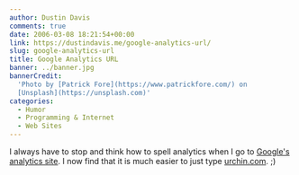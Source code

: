 ```yaml
---
author: Dustin Davis
comments: true
date: 2006-03-08 18:21:54+00:00
link: https://dustindavis.me/google-analytics-url/
slug: google-analytics-url
title: Google Analytics URL
banner: ../banner.jpg
bannerCredit:
  'Photo by [Patrick Fore](https://www.patrickfore.com/) on
  [Unsplash](https://unsplash.com)'
categories:
  - Humor
  - Programming & Internet
  - Web Sites
---
```


I always have to stop and think how to spell analytics when I go to
[Google's analytics site](http://www.google.com/analytics). I now find that it
is much easier to just type [urchin.com](http://urchin.com). ;)
